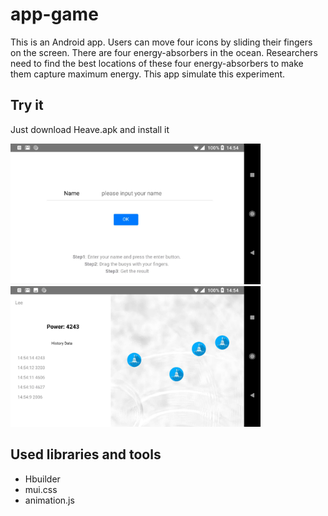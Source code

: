 # app-game
This is an Android app. Users can move four icons by sliding their fingers on the screen. 
There are four energy-absorbers in the ocean. Researchers need to find the best locations of these four energy-absorbers to make them capture maximum energy. This app simulate this experiment.

## Try it
Just download Heave.apk and install it

<img width="400" src="https://github.com/lmy931/app-game/raw/master/screenshot/p1.jpeg"/>
<img width="400" src="https://github.com/lmy931/app-game/raw/master/screenshot/p2.jpeg"/>


## Used libraries and tools
<ul>
	<li>Hbuilder</li>
	<li>mui.css</li>
	<li>animation.js</li>
</ul>

